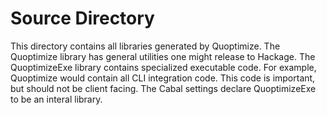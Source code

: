 # Source Directory

This directory contains all libraries generated by Quoptimize.
The Quoptimize library has general utilities one might release to Hackage.
The QuoptimizeExe library contains specialized executable code.
For example, Quoptimize would contain all CLI integration code.
This code is important, but should not be client facing.
The Cabal settings declare QuoptimizeExe to be an interal library.
